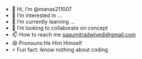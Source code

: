 - 👋 Hi, I’m @manas211007
- 👀 I’m interested in ...
- 🌱 I’m currently learning ...
- 💞️ I’m looking to collaborate on concept
- 📫 How to reach me saaumitradwivedi@gmail.com
- 😄 Pronouns:He Him Himself
- ⚡ Fun fact: iknow nothing about coding

<!---
manas211007/manas211007 is a ✨ special ✨ repository because its `README.md` (this file) appears on your GitHub profile.
You can click the Preview link to take a look at your changes.
--->
